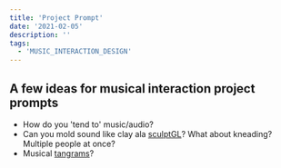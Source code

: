 ```yaml
---
title: 'Project Prompt'
date: '2021-02-05'
description: ''
tags:
  - 'MUSIC_INTERACTION_DESIGN'
---
```


## A few ideas for musical interaction project prompts

- How do you 'tend to' music/audio?
- Can you mold sound like clay ala [sculptGL](https://stephaneginier.com/sculptgl/)? What about kneading? Multiple people at once?
- Musical [tangrams](https://en.wikipedia.org/wiki/Tangram)?

